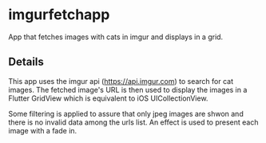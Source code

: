# imgurfetchapp

App that fetches images with cats in imgur and displays in a grid.

## Details

This app uses the imgur api (https://api.imgur.com) to search for cat images.
The fetched image's URL is then used to display the images in a Flutter GridView which is equivalent to iOS UICollectionView.

Some filtering is applied to assure that only jpeg images are shwon and there is no invalid data among the urls list.
An effect is used to present each image with a fade in.
